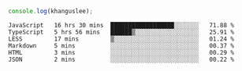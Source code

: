 ```js
console.log(khanguslee);
```

<!--START_SECTION:waka-->

```text
JavaScript   16 hrs 30 mins  ██████████████████░░░░░░░   71.88 %
TypeScript   5 hrs 56 mins   ██████▒░░░░░░░░░░░░░░░░░░   25.91 %
LESS         17 mins         ▒░░░░░░░░░░░░░░░░░░░░░░░░   01.24 %
Markdown     5 mins          ░░░░░░░░░░░░░░░░░░░░░░░░░   00.37 %
HTML         3 mins          ░░░░░░░░░░░░░░░░░░░░░░░░░   00.29 %
JSON         2 mins          ░░░░░░░░░░░░░░░░░░░░░░░░░   00.22 %
```

<!--END_SECTION:waka-->

<!--
**khanguslee/khanguslee** is a ✨ _special_ ✨ repository because its `README.md` (this file) appears on your GitHub profile.

Here are some ideas to get you started:

- 🔭 I’m currently working on ...
- 🌱 I’m currently learning ...
- 👯 I’m looking to collaborate on ...
- 🤔 I’m looking for help with ...
- 💬 Ask me about ...
- 📫 How to reach me: ...
- 😄 Pronouns: ...
- ⚡ Fun fact: ...
-->
